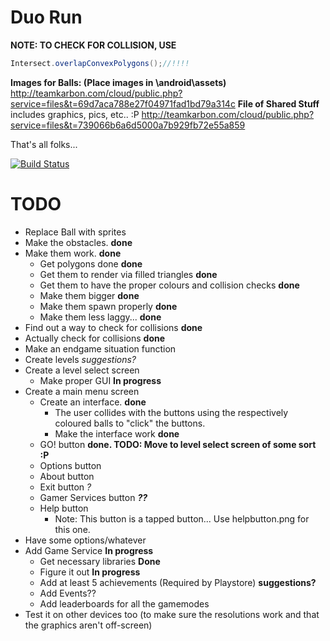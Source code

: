 Duo Run
=======

**NOTE: TO CHECK FOR COLLISION, USE**
```java
Intersect.overlapConvexPolygons();//!!!!
```
**Images for Balls: (Place images in \android\assets)**
http://teamkarbon.com/cloud/public.php?service=files&t=69d7aca788e27f04971fad1bd79a314c
**File of Shared Stuff** includes graphics, pics, etc.. :P
http://teamkarbon.com/cloud/public.php?service=files&t=739066b6a6d5000a7b929fb72e55a859

That's all folks...

[![Build Status](https://travis-ci.org/TeamKarbonOfficial/GDXTest.svg?branch=master)](https://travis-ci.org/TeamKarbonOfficial/GDXTest)

TODO
=======
- Replace Ball with sprites
- Make the obstacles.  **done**
- Make them work. **done**
    - Get polygons done **done**
    - Get them to render via filled triangles **done**
    - Get them to have the proper colours and collision checks **done**
    - Make them bigger **done**
    - Make them spawn properly **done**
    - Make them less laggy...  **done**
- Find out a way to check for collisions **done**
- Actually check for collisions **done**
- Make an endgame situation function
- Create levels *suggestions?*
- Create a level select screen
    - Make proper GUI **In progress**
- Create a main menu screen
    - Create an interface. **done**
        - The user collides with the buttons using the respectively coloured balls to "click" the buttons.
        - Make the interface work **done**
    - GO! button **done. TODO: Move to level select screen of some sort :P**
    - Options button
    - About button
    - Exit button *?*
    - Gamer Services button _**??**_
    - Help button
        - Note: This button is a tapped button... Use helpbutton.png for this one.
- Have some options/whatever
- Add Game Service **In progress**
    - Get necessary libraries **Done**
    - Figure it out **In progress**
    - Add at least 5 achievements (Required by Playstore) **suggestions?**
    - Add Events??
    - Add leaderboards for all the gamemodes
- Test it on other devices too (to make sure the resolutions work and that the graphics aren't off-screen)
